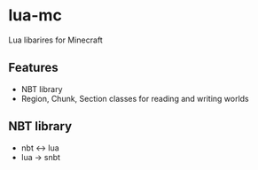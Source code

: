 # lua-mc
Lua libarires for Minecraft

## Features

- NBT library
- Region, Chunk, Section classes for reading and writing worlds

## NBT library

- nbt <-> lua
- lua -> snbt
